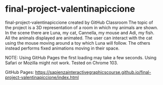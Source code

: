 # final-project-valentinapiccione
final-project-valentinapiccione created by GitHub Classroom
The topic of the project is a 3D representation of a room in which my animals are shown. 
In the scene there are Luna, my cat, Cannella, my mouse and Adi, my fish. All the animals displayed are animated. 
The user can interact with the cat using the mouse moving around a toy which Luna will follow. The others instead performs fixed animations moving in their space.

NOTE: Using GitHub Pages the first loading may take a few seconds. Using Safari or Mozilla might not work. Tested on Chrome 103.

GitHub Pages: https://sapienzainteractivegraphicscourse.github.io/final-project-valentinapiccione/index.html
